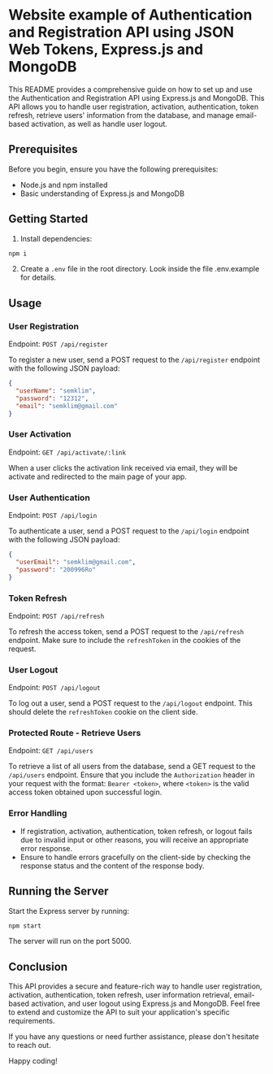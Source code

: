 # Website example of Authentication and Registration API using JSON Web Tokens, Express.js and MongoDB

This README provides a comprehensive guide on how to set up and use the Authentication and Registration API using Express.js and MongoDB. This API allows you to handle user registration, activation, authentication, token refresh, retrieve users' information from the database, and manage email-based activation, as well as handle user logout.

## Prerequisites

Before you begin, ensure you have the following prerequisites:

- Node.js and npm installed
- Basic understanding of Express.js and MongoDB

## Getting Started

1. Install dependencies:

```bash
npm i
```

2. Create a `.env` file in the root directory. Look inside the file .env.example for details.

## Usage

### User Registration

Endpoint: `POST /api/register`

To register a new user, send a POST request to the `/api/register` endpoint with the following JSON payload:

```json
{
  "userName": "semklim",
  "password": "12312",
  "email": "semklim@gmail.com"
}
```

### User Activation

Endpoint: `GET /api/activate/:link`

When a user clicks the activation link received via email, they will be activate and redirected to the main page of your app.

### User Authentication

Endpoint: `POST /api/login`

To authenticate a user, send a POST request to the `/api/login` endpoint with the following JSON payload:

```json
{
  "userEmail": "semklim@gmail.com",
  "password": "200996Ro"
}
```

### Token Refresh

Endpoint: `POST /api/refresh`

To refresh the access token, send a POST request to the `/api/refresh` endpoint. Make sure to include the `refreshToken` in the cookies of the request.

### User Logout

Endpoint: `POST /api/logout`

To log out a user, send a POST request to the `/api/logout` endpoint. This should delete the `refreshToken` cookie on the client side.

### Protected Route - Retrieve Users

Endpoint: `GET /api/users`

To retrieve a list of all users from the database, send a GET request to the `/api/users` endpoint. Ensure that you include the `Authorization` header in your request with the format: `Bearer <token>`, where `<token>` is the valid access token obtained upon successful login.

### Error Handling

- If registration, activation, authentication, token refresh, or logout fails due to invalid input or other reasons, you will receive an appropriate error response.
- Ensure to handle errors gracefully on the client-side by checking the response status and the content of the response body.

## Running the Server

Start the Express server by running:

```bash
npm start
```

The server will run on the port 5000.

## Conclusion

This API provides a secure and feature-rich way to handle user registration, activation, authentication, token refresh, user information retrieval, email-based activation, and user logout using Express.js and MongoDB. Feel free to extend and customize the API to suit your application's specific requirements.

If you have any questions or need further assistance, please don't hesitate to reach out.

Happy coding!
